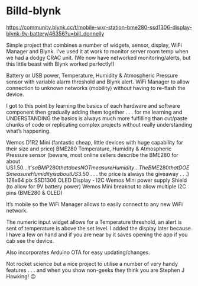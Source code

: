 # Billd-blynk

https://community.blynk.cc/t/mobile-wxr-station-bme280-ssd1306-display-blynk-9v-battery/46356?u=bill_donnelly

Simple project that combines a number of widgets, sensor, display, WiFi Manager and Blynk. I’ve used it at work to monitor server room temp when we had a dodgy CRAC unit. (We now have networked monitoring/alerts, but this little beast with Blynk worked perfectly!)

Battery or USB power, Temperature, Humidity & Atmospheric Pressure sensor with variable alarm threshold and Blynk alert. WiFi Manager to allow connection to unknown networks (mobility) without having to re-flash the device.

I got to this point by learning the basics of each hardware and software component then gradually adding them together . . . for me learning and UNDERSTANDING the basics is always much more fulfilling than cut/paste chunks of code or replicating complex projects without really understanding what’s happening.

Wemos D1R2 Mini (fantastic cheap, little devices with huge capability for their size and price)
BME280 Temperature, Humidity & Atmospheric Pressure sensor (beware, most online sellers describe the BME280 for about US$1.50 . . .it’s a BMP280 that does NOT measure Humidity . . . The BME280 that DOES measure Humidity is about US$3.50 . . . the price is always the giveaway . . .)
128x64 pix SSD1306 OLED Display - I2C
Wemos Mini power supply Shield (to allow for 9V battery power)
Wemos Mini breakout to allow multiple I2C pins (BME280 & OLED)

It’s mobile so the WiFi Manager allows to easily connect to any new WiFi network.

The numeric input widget allows for a Temperature threshold, an alert is sent of temperature is above the set level.
I added the display later because I have a few on hand and if you are near by it saves opening the app if you cab see the device.

Also incorporates Arduino OTA for easy updating/changes.

Not rocket science but a nice project to utilise a number of very handy features . . . and when you show non-geeks they think you are Stephen J Hawking! :wink:
